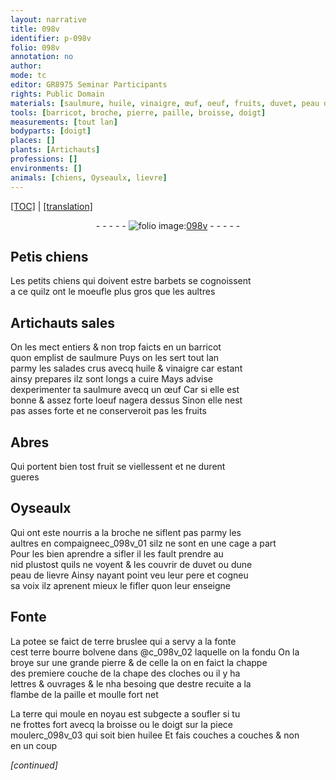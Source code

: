 ```yaml
---
layout: narrative
title: 098v
identifier: p-098v
folio: 098v
annotation: no
author:
mode: tc
editor: GR8975 Seminar Participants
rights: Public Domain
materials: [saulmure, huile, vinaigre, œuf, oeuf, fruits, duvet, peau de lievre, potee, terre bruslee, terre bourre bolvene, pierre, paille, terre, huilee]
tools: [barricot, broche, pierre, paille, broisse, doigt]
measurements: [tout lan]
bodyparts: [doigt]
places: []
plants: [Artichauts]
professions: []
environments: []
animals: [chiens, Oyseaulx, lievre]
---
```


 <p><a href="{{ site.baseurl }}/diplomatic/">[TOC]</a> | <a href="{{ site.baseurl }}/texts/p-098v_tl/" target="_blank">[translation]</a></p><div class="folio" align="center">- - - - - <a href="http://gallica.bnf.fr/ark:/12148/btv1b10500001g/f202.image" target="_blank"><img src="https://cu-mkp.github.io/2017-workshop-edition/assets/photo-icon.png" alt="folio image: " style="display:inline-block; margin-bottom:-3px;"/>098v</a> - - - - - </div>  
  

## Petis <span class="al">chiens</span>

 
Les petits <span class="al">chiens</span> qui doivent estre barbets se cognoissent<br/> a ce quilz ont le moeufle plus gros que les aultres
 
 
  

## <span class="pa">Artichauts</span> sales

 
On les mect entiers & non trop faicts en un <span class="tl">barricot</span><br/> quon emplist de <span class="m">saulmure</span> Puys on les sert <span class="ms"><span class="tmp">tout lan</span></span><br/> parmy les salades crus avecq <span class="m">huile</span> & <span class="m">vinaigre</span> car esta<span class="exp">n</span>t<br/> ainsy prepares ilz sont longs a cuire Mays advise<br/> dexperimenter ta <span class="m">saulmure</span> avecq un <span class="m">œuf</span> Car si elle est<br/> bonne & assez forte l<span class="m">oeuf</span> nagera dessus Sinon elle nest<br/> pas asses forte et ne conserveroit pas les <span class="m">fruits</span>
 
 
  

## Abres

 
Qui portent bien tost fruit se viellessent et ne durent<br/> gueres
 
 
  

## <span class="al">Oyseaulx</span>

 
Qui ont este nourris a la <span class="tl">broche</span> ne siflent pas parmy les<br/> aultres en compaigneec_098v_01 silz ne sont en une cage a part<br/> Pour les bien aprendre a sifler il les fault prendre au<br/> nid plustost quils ne voyent & les couvrir de <span class="m">duvet</span> ou dune<br/> <span class="m">peau de <span class="al">lievre</span></span> Ainsy nayant point veu leur pere et cogneu<br/> sa voix ilz aprenent mieux le fifler quon leur enseigne
 
 
  

## Fonte

 
La <span class="m">potee</span> se faict de <span class="m">terre bruslee</span> qui a servy a la fonte<br/> cest <span class="m">terre bourre bolvene</span> dans @c_098v_02 laquelle on la fondu On la<br/> broye sur une grande <span class="tl"><span class="m">pierre</span></span> & de celle la on en faict la <span class="del">chappe<br/> des</span> premiere couche de la chape des cloches ou il y ha<br/> l<span class="exp">ett</span>res & ouvrages & <span class="del">le</span> nha besoing que destre recuite a la<br/> flambe de la <span class="tl"><span class="m">paille</span></span> et moulle fort net
 
La <span class="m">terre</span> qui moule en noyau est subgecte a soufler si tu<br/> ne frottes fort avecq la <span class="tl">broisse</span> ou le <span class="tl"><span class="bp">doigt </span></span> sur la piece<br/> moulerc_098v_03 qui soit bien <span class="m">huilee</span> Et fais couches a couches & non<br/> en un coup
 
*[continued]*
 
 
